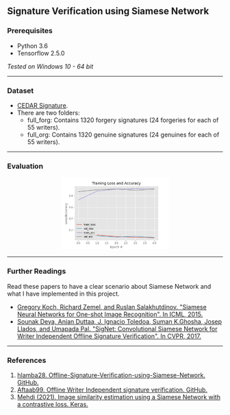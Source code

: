 ## Signature Verification using Siamese Network

### Prerequisites
* Python 3.6
* Tensorflow 2.5.0

*Tested on Windows 10 - 64 bit*

---
### Dataset
* [CEDAR Signature](https://cedar.buffalo.edu/NIJ/data/).
* There are two folders:
    * full_forg: Contains 1320 forgery signatures (24 forgeries for each of 55 writers).
    * full_org: Contains 1320 genuine signatures (24 genuines for each of 55 writers).

---
### Evaluation

<p align='middle'><img src='./output/plot.png' width=50% /></p>

---
### Further Readings
Read these papers to have a clear scenario about Siamese Network and what I have implemented in this project.
* [Gregory Koch, Richard Zemel, and Ruslan Salakhutdinov. "Siamese Neural Networks for One-shot Image Recognition". In ICML, 2015.](https://www.cs.cmu.edu/~rsalakhu/papers/oneshot1.pdf)
* [Sounak Deya, Anjan Duttaa, J. Ignacio Toledoa, Suman K.Ghosha, Josep Llados, and Umapada Pal. "SigNet: Convolutional Siamese Network for Writer Independent Offline Signature Verification". In CVPR, 2017.](https://arxiv.org/abs/1707.02131)

---
### References
1. [hlamba28. Offline-Signature-Verification-using-Siamese-Network. GitHub.](https://github.com/hlamba28/Offline-Signature-Verification-using-Siamese-Network)
2. [Aftaab99. Offline Writer Independent signature verification. GitHub.](https://github.com/Aftaab99/OfflineSignatureVerification)
3. [Mehdi (2021). Image similarity estimation using a Siamese Network with a contrastive loss. Keras.](https://keras.io/examples/vision/siamese_contrastive/)